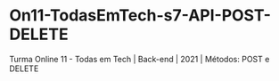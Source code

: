 # On11-TodasEmTech-s7-API-POST-DELETE
Turma Online 11 - Todas em Tech | Back-end | 2021 | Métodos: POST e DELETE
